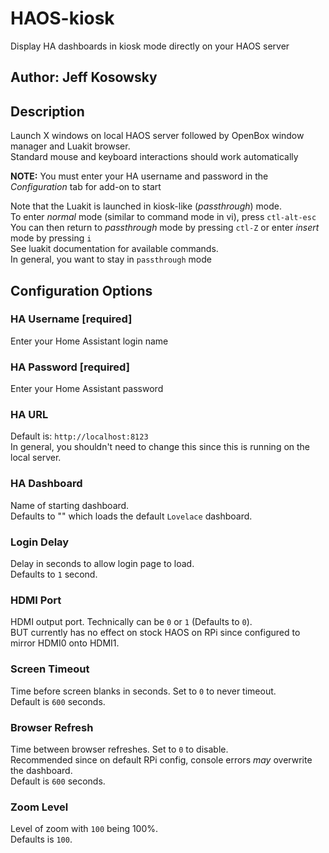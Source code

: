 # HAOS-kiosk
Display HA dashboards in kiosk mode directly on your HAOS server

## Author: Jeff Kosowsky

## Description
Launch X windows on local HAOS server followed by OpenBox window manager and Luakit browser.<br>
Standard mouse and keyboard interactions should work automatically

**NOTE:** You must enter your HA username and password in the *Configuration* tab for add-on to start

Note that the Luakit is launched in kiosk-like (*passthrough*) mode.<br>
To enter *normal* mode (similar to command mode in vi), press `ctl-alt-esc`<br>
You can then return to *passthrough* mode by pressing `ctl-Z` or enter *insert* mode by pressing `i`<br>
See luakit documentation for available commands.<br>
In general, you want to stay in `passthrough` mode<br>

## Configuration Options
### HA Username [required]
Enter your Home Assistant login name
### HA Password [required]
Enter your Home Assistant password
### HA URL
Default is: `http://localhost:8123`<br>
In general, you shouldn't need to change this since this is running on the local server.
### HA Dashboard
Name of starting dashboard.<br>
Defaults to "" which loads the default `Lovelace` dashboard.
### Login Delay
Delay in seconds to allow login page to load.<br>
Defaults to `1` second.
### HDMI Port
HDMI output port. Technically can be `0` or `1` (Defaults to `0`).<br>
BUT currently has no effect on stock HAOS on RPi since configured to mirror HDMI0 onto HDMI1.
### Screen Timeout
Time before screen blanks in seconds. Set to `0` to never timeout.<br>
Default is `600` seconds.
### Browser Refresh
Time between browser refreshes. Set to `0` to disable.<br>
Recommended since on default RPi config, console errors *may* overwrite the dashboard.<br>
Default is `600` seconds.
### Zoom Level
Level of zoom with `100` being 100%. <br>
Defaults is `100`.
